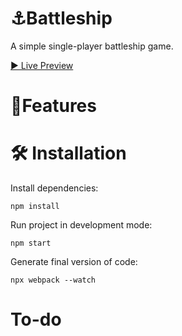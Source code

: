 # ⚓Battleship

A simple single-player battleship game.

[▶ Live Preview](https://creme332.github.io/my-odin-projects/battleship/dist)

# 🚀Features


#  🛠 Installation

Install dependencies:
```
npm install
```
Run project in development mode:
```
npm start
```
Generate final version of code:
```
npx webpack --watch
```

# To-do
